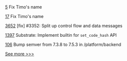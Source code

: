
[5](https://github.com/hyperledger/indy-blssignatures-rs/pull/5) Fix Timo's name

[17](https://github.com/hyperledger/indy-bls-wrapper-python/pull/17) Fix Timo's name

[3652](https://github.com/hyperledger/iroha/pull/3652) [fix] #3352: Split up control flow and data messages

[1397](https://github.com/hyperledger/solang/pull/1397) Substrate: Implement builtin for `set_code_hash` API

[106](https://github.com/hyperledger-labs/karma-charity-platform/pull/106) Bump semver from 7.3.8 to 7.5.3 in /platform/backend


[See more >>>](https://start-here.hyperledger.org/pull-requests)

